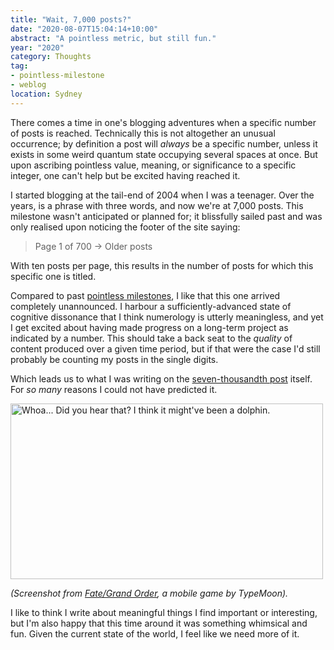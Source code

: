```yaml
---
title: "Wait, 7,000 posts?"
date: "2020-08-07T15:04:14+10:00"
abstract: "A pointless metric, but still fun."
year: "2020"
category: Thoughts
tag:
- pointless-milestone
- weblog
location: Sydney
---
```

There comes a time in one's blogging adventures when a specific number of posts is reached. Technically this is not altogether an unusual occurrence; by definition a post will *always* be a specific number, unless it exists in some weird quantum state occupying several spaces at once. But upon ascribing pointless value, meaning, or significance to a specific integer, one can't help but be excited having reached it.

I started blogging at the tail-end of 2004 when I was a teenager. Over the years, is a phrase with three words, and now we're at 7,000 posts. This milestone wasn't anticipated or planned for; it blissfully sailed past and was only realised upon noticing the footer of the site saying:

> Page 1 of 700 → Older posts

With ten posts per page, this results in the number of posts for which this specific one is titled.

Compared to past [pointless milestones](https://rubenerd.com/tag/pointless-milestone/), I like that this one arrived completely unannounced. I harbour a sufficiently-advanced state of cognitive dissonance that I think numerology is utterly meaningless, and yet I get excited about having made progress on a long-term project as indicated by a number. This should take a back seat to the *quality* of content produced over a given time period, but if that were the case I'd still probably be counting my posts in the single digits.

Which leads us to what I was writing on the [seven-thousandth post](https://rubenerd.com/fate-grand-order-servantfes-2020-dolphins/) itself. For *so many* reasons I could not have predicted it.

<p><img src="https://rubenerd.com/files/2020/fgo-summerfes-dolphins-3@1x.jpg" srcset="https://rubenerd.com/files/2020/fgo-summerfes-dolphins-3@1x.jpg 1x, https://rubenerd.com/files/2020/fgo-summerfes-dolphins-3@2x.jpg 2x" alt="Whoa... Did you hear that? I think it might've been a dolphin." style="width:500px; height:281px;" /></p>

*(Screenshot from [Fate/Grand Order](https://fate-go.us/), a mobile game by TypeMoon).*

I like to think I write about meaningful things I find important or interesting, but I'm also happy that this time around it was something whimsical and fun. Given the current state of the world, I feel like we need more of it.

